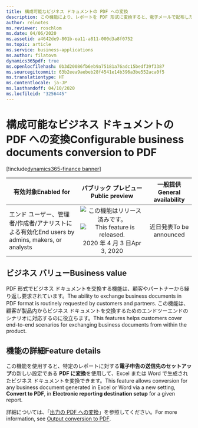```yaml
---
title: 構成可能なビジネス ドキュメントの PDF への変換
description: この機能により、レポートを PDF 形式に変換すると、電子メールで配布したりアーカイブや他の宛先に送信したりできるようになります。
author: relnotes
ms.reviewer: roschlom
ms.date: 04/06/2020
ms.assetid: a4642de9-801b-ea11-a811-000d3a8f0752
ms.topic: article
ms.service: business-applications
ms.author: filatovm
dynamics365pdf: true
ms.openlocfilehash: 0b3d20086fb6eb9a75181a76adc15bedf39f3387
ms.sourcegitcommit: 63b2eea9aebeb28f4541e14b396a3be552aca0f5
ms.translationtype: HT
ms.contentlocale: ja-JP
ms.lasthandoff: 04/10/2020
ms.locfileid: "3256445"
---
```

# <a name="configurable-business-documents-conversion-to-pdf"></a><span data-ttu-id="6ba49-103">構成可能なビジネス ドキュメントの PDF への変換</span><span class="sxs-lookup"><span data-stu-id="6ba49-103">Configurable business documents conversion to PDF</span></span>
[!include[dynamics365-finance banner](../includes/dynamics365-finance.md)]

| <span data-ttu-id="6ba49-104">有効対象</span><span class="sxs-lookup"><span data-stu-id="6ba49-104">Enabled for</span></span>    |  <span data-ttu-id="6ba49-105">パブリック プレビュー</span><span class="sxs-lookup"><span data-stu-id="6ba49-105">Public preview</span></span> | <span data-ttu-id="6ba49-106">一般提供</span><span class="sxs-lookup"><span data-stu-id="6ba49-106">General availability</span></span> | 
| ---------- | :----------: |:----------: |
|<span data-ttu-id="6ba49-107">エンド ユーザー、管理者/作成者/アナリストによる有効化</span><span class="sxs-lookup"><span data-stu-id="6ba49-107">End users by admins, makers, or analysts</span></span>|<span data-ttu-id="6ba49-108">![この機能はリリース済みです。](/dynamics365-release-plan/media/green-checkmark.png "この機能はリリース済みです。")</span><span class="sxs-lookup"><span data-stu-id="6ba49-108">![This feature is released.](/dynamics365-release-plan/media/green-checkmark.png "This feature is released.")</span></span> <span data-ttu-id="6ba49-109">2020 年 4 月 3 日</span><span class="sxs-lookup"><span data-stu-id="6ba49-109">Apr 3, 2020</span></span>| <span data-ttu-id="6ba49-110">近日発表</span><span class="sxs-lookup"><span data-stu-id="6ba49-110">To be announced</span></span>|


## <a name="business-value"></a><span data-ttu-id="6ba49-111">ビジネス バリュー</span><span class="sxs-lookup"><span data-stu-id="6ba49-111">Business value</span></span>
<!-- bv start -->
<span data-ttu-id="6ba49-112">PDF 形式でビジネス ドキュメントを交換する機能は、顧客やパートナーから繰り返し要求されています。</span><span class="sxs-lookup"><span data-stu-id="6ba49-112">The ability to exchange business documents in PDF format is routinely requested by customers and partners.</span></span> <span data-ttu-id="6ba49-113">この機能は、顧客が製品内からビジネス ドキュメントを交換するためのエンドツーエンドのシナリオに対応するのに役立ちます。</span><span class="sxs-lookup"><span data-stu-id="6ba49-113">This features helps customers cover end-to-end scenarios for exchanging business documents from within the product.</span></span>
<!-- bv end -->



## <a name="feature-details"></a><span data-ttu-id="6ba49-114">機能の詳細</span><span class="sxs-lookup"><span data-stu-id="6ba49-114">Feature details</span></span>
<!--feature detail start -->
<span data-ttu-id="6ba49-115">この機能を使用すると、特定のレポートに対する**電子申告の送信先のセットアップ**の新しい設定である **PDF に変換**を使用して、Excel または Word で生成されたビジネス ドキュメントを変換できます。</span><span class="sxs-lookup"><span data-stu-id="6ba49-115">This feature allows conversion for any business document generated in Excel or Word via a new setting, **Convert to PDF**, in **Electronic reporting destination setup** for a given report.</span></span> 

<span data-ttu-id="6ba49-116">詳細については、「[出力の PDF への変換](https://docs.microsoft.com/dynamics365/fin-ops-core/dev-itpro/analytics/electronic-reporting-destinations?toc=/dynamics365/finance/toc.json#OutputConversionToPDF)」を参照してください。</span><span class="sxs-lookup"><span data-stu-id="6ba49-116">For more information, see [Output conversion to PDF](https://docs.microsoft.com/dynamics365/fin-ops-core/dev-itpro/analytics/electronic-reporting-destinations?toc=/dynamics365/finance/toc.json#OutputConversionToPDF).</span></span>
<!--feature detail end -->









